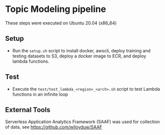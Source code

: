 # Topic Modeling pipeline
These steps were executed on Ubuntu 20.04 (x86_64)
## Setup
* Run the `setup.sh` script to install docker, awscli, deploy training and testing datasets to S3, deploy a docker image to ECR, and deploy lambda functions.
## Test
* Execute the `test/test_lambda_<region>_<arch>.sh` script to test Lambda functions in an infinite loop
## External Tools
Serverless Application Analytics Framework (SAAF) was used for collection of data, see https://github.com/wlloyduw/SAAF
